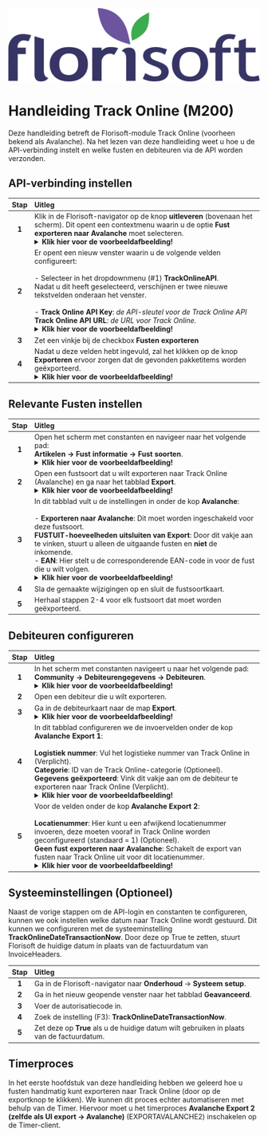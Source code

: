 <img src="../../fslogo.png">

# Handleiding Track Online (M200)

Deze handleiding betreft de Florisoft-module Track Online (voorheen bekend als Avalanche). Na het lezen van deze handleiding weet u hoe u de API-verbinding instelt en welke fusten en debiteuren via de API worden verzonden.

## API-verbinding instellen

|Stap|Uitleg|
|:-:|:--|
|**1**|Klik in de Florisoft-navigator op de knop **uitleveren** (bovenaan het scherm). Dit opent een contextmenu waarin u de optie **Fust exporteren naar Avalanche** moet selecteren.<details><summary><b>Klik hier voor de voorbeeldafbeelding!</b></summary><img src="Media/1.png"></details>|
|**2**|Er opent een nieuw venster waarin u de volgende velden configureert:<br><br>- Selecteer in het dropdownmenu (#1) **TrackOnlineAPI**.<br>Nadat u dit heeft geselecteerd, verschijnen er twee nieuwe tekstvelden onderaan het venster.<br><br>- **Track Online API Key**: *de API-sleutel voor de Track Online API*<br>**Track Online API URL**: *de URL voor Track Online.*<details><summary><b>Klik hier voor de voorbeeldafbeelding!</b></summary><img src="Media/2.png"></details>|
|**3**|Zet een vinkje bij de checkbox **Fusten exporteren**|
|**4**|Nadat u deze velden hebt ingevuld, zal het klikken op de knop **Exporteren** ervoor zorgen dat de gevonden pakketitems worden geëxporteerd.<details><summary><b>Klik hier voor de voorbeeldafbeelding!</b></summary><img src="Media/2.png"></details>|

## Relevante Fusten instellen

|Stap|Uitleg|
|:-:|:--|
|**1**|Open het scherm met constanten en navigeer naar het volgende pad:<br>**Artikelen → Fust informatie → Fust soorten**.<details><summary><b>Klik hier voor de voorbeeldafbeelding!</b></summary><img src="Media/3.png"></details>|
|**2**|Open een fustsoort dat u wilt exporteren naar Track Online (Avalanche) en ga naar het tabblad **Export**.<details><summary><b>Klik hier voor de voorbeeldafbeelding!</b></summary><img src="Media/3.png"></details>|
|**3**|In dit tabblad vult u de instellingen in onder de kop **Avalanche**:<br><br>- **Exporteren naar Avalanche**: Dit moet worden ingeschakeld voor deze fustsoort.<br>**FUSTUIT-hoeveelheden uitsluiten van Export**: Door dit vakje aan te vinken, stuurt u alleen de uitgaande fusten en **niet** de inkomende.<br>- **EAN**: Hier stelt u de corresponderende EAN-code in voor de fust die u wilt volgen.<details><summary><b>Klik hier voor de voorbeeldafbeelding!</b></summary><img src="Media/3.png"></details>|
|**4**|Sla de gemaakte wijzigingen op en sluit de fustsoortkaart.|
|**5**|Herhaal stappen 2-4 voor elk fustsoort dat moet worden geëxporteerd.|

## Debiteuren configureren

|Stap|Uitleg|
|:-:|:--|
|**1**|In het scherm met constanten navigeert u naar het volgende pad:<br>**Community → Debiteurengegevens → Debiteuren**.<details><summary><b>Klik hier voor de voorbeeldafbeelding!</b></summary><img src="Media/4.png"></details>|
|**2**|Open een debiteur die u wilt exporteren.|
|**3**|Ga in de debiteurkaart naar de map **Export**.<details><summary><b>Klik hier voor de voorbeeldafbeelding!</b></summary><img src="Media/4.png"></details>|
|**4**|In dit tabblad configureren we de invoervelden onder de kop **Avalanche Export 1**:<br><br>**Logistiek nummer**: Vul het logistieke nummer van Track Online in (Verplicht).<br>**Categorie**: ID van de Track Online-categorie (Optioneel).<br>**Gegevens geëxporteerd**: Vink dit vakje aan om de debiteur te exporteren naar Track Online (Verplicht).<details><summary><b>Klik hier voor de voorbeeldafbeelding!</b></summary><img src="Media/4.png"></details>|
|**5**|Voor de velden onder de kop **Avalanche Export 2**:<br><br>**Locatienummer**: Hier kunt u een afwijkend locatienummer invoeren, deze moeten vooraf in Track Online worden geconfigureerd (standaard = 1) (Optioneel).<br>**Geen fust exporteren naar Avalanche**: Schakelt de export van fusten naar Track Online uit voor dit locatienummer.<details><summary><b>Klik hier voor de voorbeeldafbeelding!</b></summary><img src="Media/4.png"></details>|

## Systeeminstellingen (Optioneel)

Naast de vorige stappen om de API-login en constanten te configureren, kunnen we ook instellen welke datum naar Track Online wordt gestuurd. Dit kunnen we configureren met de systeeminstelling **TrackOnlineDateTransactionNow**. Door deze op True te zetten, stuurt Florisoft de huidige datum in plaats van de factuurdatum van InvoiceHeaders.

|Stap|Uitleg|
|:-:|:--|
|**1**|Ga in de Florisoft-navigator naar **Onderhoud** → **Systeem setup**.|
|**2**|Ga in het nieuw geopende venster naar het tabblad **Geavanceerd**.|
|**3**|Voer de autorisatiecode in.|
|**4**|Zoek de instelling (F3): **TrackOnlineDateTransactionNow**.|
|**5**|Zet deze op **True** als u de huidige datum wilt gebruiken in plaats van de factuurdatum.|

## Timerproces 

In het eerste hoofdstuk van deze handleiding hebben we geleerd hoe u fusten handmatig kunt exporteren naar Track Online (door op de exportknop te klikken). We kunnen dit proces echter automatiseren met behulp van de Timer. Hiervoor moet u het timerproces **Avalanche Export 2 (zelfde als UI export -> Avalanche)** (EXPORTAVALANCHE2) inschakelen op de Timer-client.
